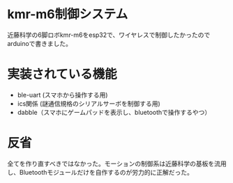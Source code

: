 # kmr-m6制御システム
近藤科学の6脚ロボkmr-m6をesp32で、ワイヤレスで制御したかったのでarduinoで書きました。

# 実装されている機能
- ble-uart (スマホから操作する用)
- ics関係 (謎通信規格のシリアルサーボを制御する用)
- dabble（スマホにゲームパッドを表示し、bluetoothで操作するやつ）

# 反省
全てを作り直すべきではなかった。モーションの制御系は近藤科学の基板を流用し、Bluetoothモジュールだけを自作するのが労力的に正解だった。